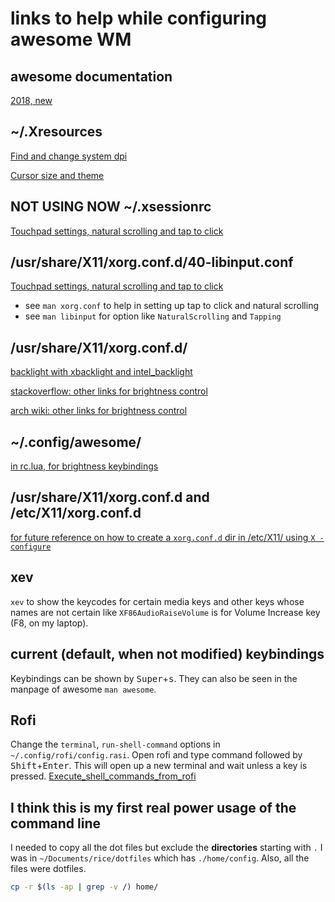# links to help while configuring awesome WM

## awesome documentation 

[2018, new](https://awesomewm.org/apidoc/index.html)


## ~/.Xresources

[Find and change system dpi](https://askubuntu.com/questions/197828/how-to-find-and-change-the-screen-dpi)

[Cursor size and theme ](https://wiki.archlinux.org/index.php/Cursor_themes)

## NOT USING NOW ~/.xsessionrc


[Touchpad settings, natural scrolling and tap to click](https://askubuntu.com/questions/403113/how-do-you-enable-tap-to-click-via-command-line)

## /usr/share/X11/xorg.conf.d/40-libinput.conf 
 
[Touchpad settings, natural scrolling and tap to click](https://bbs.archlinux.org/viewtopic.php?id=232862)
- see `man xorg.conf` to help in setting up tap to click and natural scrolling
- see `man libinput` for option like `NaturalScrolling` and `Tapping`

## /usr/share/X11/xorg.conf.d/

[backlight with xbacklight and intel_backlight](https://askubuntu.com/questions/762764/cant-change-brightness-since-ubuntu-16-04-lts)

[stackoverflow: other links for brightness control](https://unix.stackexchange.com/questions/481490/no-outputs-have-backlight-property-but-xorg-conf-is-configured-and-xbacklight)

[arch wiki: other links for brightness control](https://wiki.archlinux.org/index.php/Backlight)


## ~/.config/awesome/

[in rc.lua, for brightness keybindings](https://askubuntu.com/questions/96662/brightness-control-on-awesome-windowing-manager)

## /usr/share/X11/xorg.conf.d and /etc/X11/xorg.conf.d

[for future reference on how to create a `xorg.conf.d` dir in /etc/X11/ using `X -configure`](https://askubuntu.com/questions/4662/where-is-the-x-org-config-file-how-do-i-configure-x-there)


## xev

`xev` to show the keycodes for certain media keys and other keys whose names are
not certain like `XF86AudioRaiseVolume` is for Volume Increase key (F8, on my laptop).


## current (default, when not modified) keybindings

Keybindings can be shown by <kbd>Super</kbd>+<kbd>s</kbd>. They can also be seen in the manpage of awesome `man awesome`.

## Rofi

Change the `terminal`, `run-shell-command` options in `~/.config/rofi/config.rasi`.
Open rofi and type command followed by <kbd>Shift</kbd>+<kbd>Enter</kbd>.
This will open up a new terminal and wait unless a key is pressed. 
[Execute_shell_commands_from_rofi](https://wiki.archlinux.org/index.php/Rofi#Execute_shell_commands_from_rofi)

## I think this is my first real power usage of the command line

I needed to copy all the dot files but exclude the **directories** starting with `.`
I was in `~/Documents/rice/dotfiles` which has `./home/config`. Also, all the files were dotfiles.

```bash
cp -r $(ls -ap | grep -v /) home/
```


